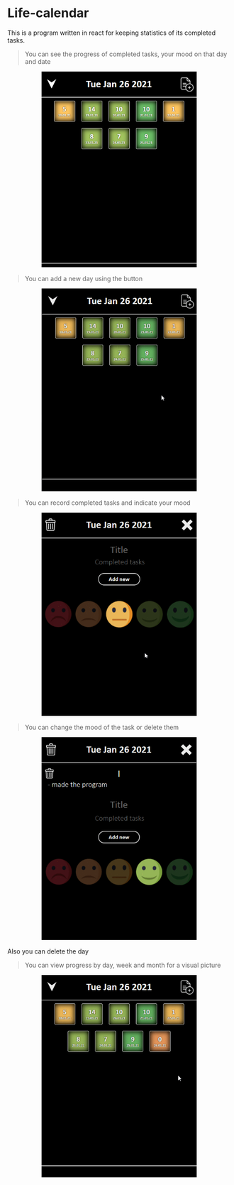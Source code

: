 # Life-calendar

This is a program written in react for keeping statistics of its completed tasks.

> You can see the progress of completed tasks, your mood on that day and date

<p align="center">
<img src="readme\img\main.png" width="350" />
</p>

> You can add a new day using the button

<p align="center">
<img src="readme\img\add.gif" width="350" />
</p>

> You can record completed tasks and indicate your mood

<p align="center">
<img src="readme\img\tasks.gif" width="350" />
</p>

> You can change the mood of the task or delete them

<p align="center">
<img src="readme\img\edit.gif" width="350" />
</p>

Also you can delete the day

> You can view progress by day, week and month for a visual picture

<p align="center">
<img src="readme\img\view.gif" width="350" />
</p>
